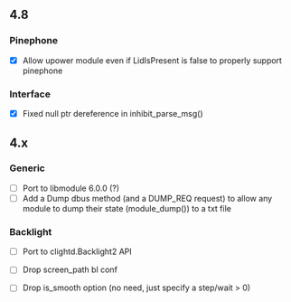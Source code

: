 ## 4.8

### Pinephone

- [x] Allow upower module even if LidIsPresent is false to properly support pinephone

### Interface
- [x] Fixed null ptr dereference in inhibit_parse_msg()

## 4.x

### Generic

- [ ] Port to libmodule 6.0.0 (?)
- [ ] Add a Dump dbus method (and a DUMP_REQ request) to allow any module to dump their state (module_dump()) to a txt file

### Backlight
- [ ] Port to clightd.Backlight2 API
- [ ] Drop screen_path bl conf
- [ ] Drop is_smooth option (no need, just specify a step/wait > 0)

